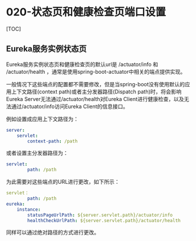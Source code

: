 # 020-状态页和健康检查页端口设置

[TOC]

## Eureka服务实例状态页

Eureka服务实例状态页和健康检查页的默认url是 /actuator/info 和 /actuator/health ，通常是使用spring-boot-actuator中相关的端点提供实现。

一般情况下这些端点的配置都不需要修改，但是当spring-boot没有使用默认的应用上下文路径(context path)或者主分发器路径(Dispatch path)时，将会影响Eureka Server无法通过/actuator/health对Eureka Client进行健康检查，以及无法通过/actuator/info访问Eureka Client的信息接口。

例如设置成应用上下文路径为：

```yaml
server:
    servlet:
        context-path: /path
```

或者设置主分发器路径为：

```yaml
servlet:
        path: /path
```



为此需要对这些端点的URL进行更改，如下所示：

```yaml
servlet：
        path: /path
eureka:
    instance:
        statusPageUrlPath: ${server.servlet.path}/actuator/info
        healthCheckUrlPath: ${server.servlet.path}/actuator/health
```



同样可以通过绝对路径的方式进行更改。

